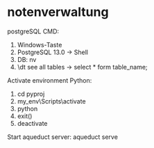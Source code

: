# notenverwaltung
postgreSQL CMD:
1. Windows-Taste
2. PostgreSQL 13.0 -> Shell
3. DB: nv
4. \dt see all tables -> select * form table_name;

Activate environment Python:
1. cd pyproj
2. my_env\Scripts\activate
3. python
4. exit()
5. deactivate

Start aqueduct server: aqueduct serve
